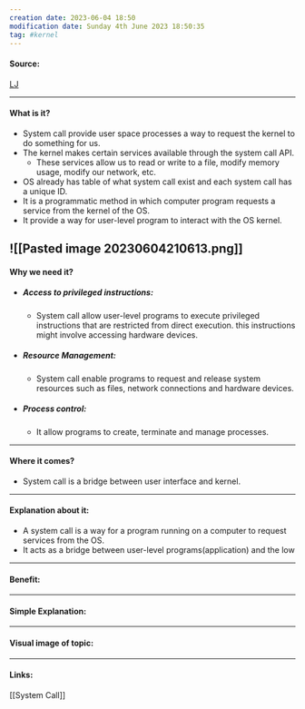 ```yaml
---
creation date: 2023-06-04 18:50
modification date: Sunday 4th June 2023 18:50:35
tag: #kernel
---
```


#### Source:
[LJ](https://linuxjourney.com/lesson/system-calls)

-----------------------------------------------------
#### What is it?

* System call provide user space processes a way to request the kernel to do something for us.
* The kernel makes certain services available through the system call API.
	* These services allow us to read or write to a file, modify memory usage, modify our network, etc.
* OS already has table of what system call exist and each system call has a unique ID.
* It is a programmatic method in which computer program requests a service from the kernel of the OS.
* It provide a way for user-level program to interact with the OS kernel.

![[Pasted image 20230604210613.png]]
-----------------------------------------------------
#### Why we need it?

* ##### Access to privileged instructions:
	* System call allow user-level programs to execute privileged instructions that are restricted from direct execution. this instructions might involve accessing hardware devices.
* ##### Resource Management:
	* System call enable programs to request and release system resources such as files, network connections and hardware devices.
* ##### Process control:
	* It allow programs to create, terminate and manage processes.
-----------------------------------------------------
#### Where it comes?

* System call is a bridge between user interface and kernel.
-----------------------------------------------------
#### Explanation about it:

* A system call is a way for a program running on a computer to request services from the OS.
* It acts as a bridge between user-level programs(application) and the low
-----------------------------------------------------
#### Benefit:


-----------------------------------------------------
#### Simple Explanation:


-----------------------------------------------------
#### Visual image of topic:


--------------------------------------------
#### Links:

[[System Call]]
